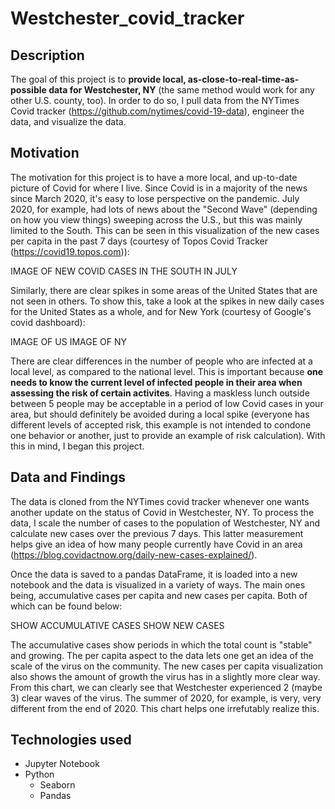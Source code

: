 # Westchester_covid_tracker

## Description
The goal of this project is to **provide local, as-close-to-real-time-as-possible data for Westchester, NY** (the same method would work for any other U.S. county, too). In order to do so, I pull data from the NYTimes Covid tracker (https://github.com/nytimes/covid-19-data), engineer the data, and visualize the data. 

## Motivation
The motivation for this project is to have a more local, and up-to-date picture of Covid for where I live. Since Covid is in a majority of the news since March 2020, it's easy to lose perspective on the pandemic. July 2020, for example, had lots of news about the "Second Wave" (depending on how you view things) sweeping across the U.S., but this was mainly limited to the South. This can be seen in this visualization of the new cases per capita in the past 7 days (courtesy of Topos Covid Tracker (https://covid19.topos.com)):

IMAGE OF NEW COVID CASES IN THE SOUTH IN JULY 

Similarly, there are clear spikes in some areas of the United States that are not seen in others. To show this, take a look at the spikes in new daily cases for the United States as a whole, and for New York (courtesy of Google's covid dashboard):

IMAGE OF US
IMAGE OF NY 

There are clear differences in the number of people who are infected at a local level, as compared to the national level. This is important because **one needs to know the current level of infected people in their area when assessing the risk of certain activites**. Having a maskless lunch outside between 5 people may be acceptable in a period of low Covid cases in your area, but should definitely be avoided during a local spike (everyone has different levels of accepted risk, this example is not intended to condone one behavior or another, just to provide an example of risk calculation). With this in mind, I began this project.

## Data and Findings
The data is cloned from the NYTimes covid tracker whenever one wants another update on the status of Covid in Westchester, NY. To process the data, I scale the number of cases to the population of Westchester, NY and calculate new cases over the previous 7 days. This latter measurement helps give an idea of how many people currently have Covid in an area (https://blog.covidactnow.org/daily-new-cases-explained/). 

Once the data is saved to a pandas DataFrame, it is loaded into a new notebook and the data is visualized in a variety of ways. The main ones being, accumulative cases per capita and new cases per capita. Both of which can be found below:

SHOW ACCUMULATIVE CASES 
SHOW NEW CASES 

The accumulative cases show periods in which the total count is "stable" and growing. The per capita aspect to the data lets one get an idea of the scale of the virus on the community. The new cases per capita visualization also shows the amount of growth the virus has in a slightly more clear way. From this chart, we can clearly see that Westchester experienced 2 (maybe 3) clear waves of the virus. The summer of 2020, for example, is very, very different from the end of 2020. This chart helps one irrefutably realize this.

## Technologies used
- Jupyter Notebook
- Python 
    - Seaborn
    - Pandas


